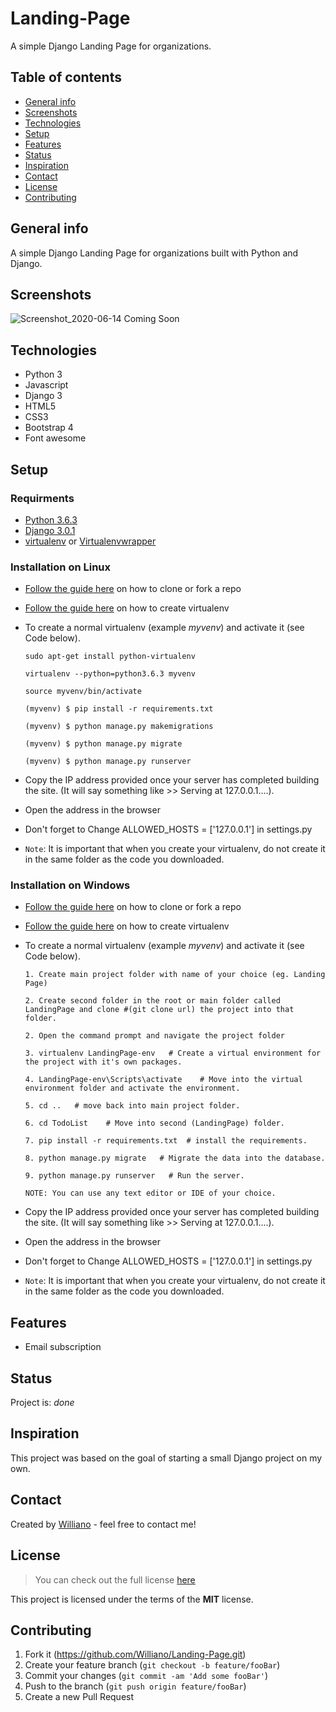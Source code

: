 # Landing-Page
A simple Django Landing Page for organizations.


## Table of contents
* [General info](#general-info)
* [Screenshots](#screenshots)
* [Technologies](#technologies)
* [Setup](#setup)
* [Features](#features)
* [Status](#status)
* [Inspiration](#inspiration)
* [Contact](#contact)
* [License](#license)
* [Contributing](#contributing)


## General info
A simple Django Landing Page for organizations built with Python and Django.

## Screenshots

![Screenshot_2020-06-14 Coming Soon ](https://user-images.githubusercontent.com/19711677/84585879-cbfbb280-add9-11ea-8263-f2da37cbb638.png)


## Technologies
* Python 3
* Javascript
* Django 3
* HTML5
* CSS3 
* Bootstrap 4
* Font awesome


## Setup

### Requirments

* [Python 3.6.3](https://python.org)
* [Django 3.0.1](https://www.djangoproject.com/)
* [virtualenv](https://virtualenv.pypa.io/en/stable/) or [Virtualenvwrapper](https://virtualenvwrapper.readthedocs.io)

### Installation on Linux

* [Follow the guide here](https://help.github.com/articles/fork-a-repo) on how to clone or fork a repo
* [Follow the guide here](http://simononsoftware.com/virtualenv-tutorial/) on how to create virtualenv

* To create a normal virtualenv (example _myvenv_) and activate it (see Code below).

  ```
  sudo apt-get install python-virtualenv
  
  virtualenv --python=python3.6.3 myvenv
  
  source myvenv/bin/activate

  (myvenv) $ pip install -r requirements.txt

  (myvenv) $ python manage.py makemigrations

  (myvenv) $ python manage.py migrate

  (myvenv) $ python manage.py runserver
  ```
* Copy the IP address provided once your server has completed building the site. (It will say something like >> Serving at 127.0.0.1....).
* Open the address in the browser
* Don't forget to Change ALLOWED_HOSTS = ['127.0.0.1'] in settings.py
* `Note`: It is important that when you create your virtualenv, do not create it in the same folder as the code you downloaded.


### Installation on Windows

* [Follow the guide here](https://help.github.com/articles/fork-a-repo) on how to clone or fork a repo
* [Follow the guide here](http://pymote.readthedocs.io/en/latest/install/windows_virtualenv.html) on how to create virtualenv

* To create a normal virtualenv (example _myvenv_) and activate it (see Code below).

  ```
  1. Create main project folder with name of your choice (eg. Landing Page)
  
  2. Create second folder in the root or main folder called LandingPage and clone #(git clone url) the project into that folder.
  
  2. Open the command prompt and navigate the project folder
  
  3. virtualenv LandingPage-env   # Create a virtual environment for the project with it's own packages.
  
  4. LandingPage-env\Scripts\activate    # Move into the virtual environment folder and activate the environment.
  
  5. cd ..   # move back into main project folder.
  
  6. cd TodoList    # Move into second (LandingPage) folder.
  
  7. pip install -r requirements.txt  # install the requirements.

  8. python manage.py migrate   # Migrate the data into the database.

  9. python manage.py runserver   # Run the server.
  
  NOTE: You can use any text editor or IDE of your choice. 
  ```
* Copy the IP address provided once your server has completed building the site. (It will say something like >> Serving at 127.0.0.1....).
* Open the address in the browser
* Don't forget to Change ALLOWED_HOSTS = ['127.0.0.1'] in settings.py
* `Note`: It is important that when you create your virtualenv, do not create it in the same folder as the code you downloaded.


## Features

* Email subscription


## Status
Project is: _done_

## Inspiration
This project was based on the goal of starting a small Django project on my own.


## Contact
Created by [Williano](https://williano.github.io/) - feel free to contact me!

## License
>You can check out the full license [here](https://github.com/Williano/Landing-Page/blob/master/LICENSE)

This project is licensed under the terms of the **MIT** license.

## Contributing

1. Fork it (<https://github.com/Williano/Landing-Page.git>)
2. Create your feature branch (`git checkout -b feature/fooBar`)
3. Commit your changes (`git commit -am 'Add some fooBar'`)
4. Push to the branch (`git push origin feature/fooBar`)
5. Create a new Pull Request
